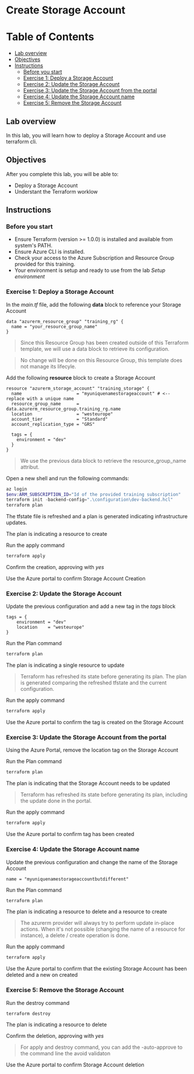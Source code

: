 # Create Storage Account

Table of Contents
=================

* [Lab overview](#lab-overview)
* [Objectives](#objectives)
* [Instructions](#instructions)
  * [Before you start](#before-you-start)
  * [Exercise 1: Deploy a Storage Account](#exercise-1-deploy-a-storage-account)
  * [Exercise 2: Update the Storage Account](#exercise-2-update-the-storage-account)
  * [Exercise 3: Update the Storage Account from the portal](#exercise-3-update-the-storage-account-from-the-portal)
  * [Exercise 4: Update the Storage Account name](#exercise-4-update-the-storage-account-name)
  * [Exercise 5: Remove the Storage Account](#exercise-5-remove-the-storage-account)

## Lab overview

In this lab, you will learn how to deploy a Storage Account and use terraform cli.

## Objectives

After you complete this lab, you will be able to:

-   Deploy a Storage Account
-   Understant the Terraform worklow

## Instructions

### Before you start

- Ensure Terraform (version >= 1.0.0) is installed and available from system's PATH.
- Ensure Azure CLI is installed.
- Check your access to the Azure Subscription and Resource Group provided for this training.
- Your environment is setup and ready to use from the lab *Setup environment*

### Exercise 1: Deploy a Storage Account

In the *main.tf* file, add the following **data** block to reference your Storage Account

```hcl
data "azurerm_resource_group" "training_rg" {
  name = "your_resource_group_name"
}
```

> Since this Resource Group has been created outside of this Terraform template, we will use a data block to retrieve its configuration.

> No change will be done on this Resource Group, this template does not manage its lifecyle.

Add the following **resource** block to create a Storage Account

```hcl
resource "azurerm_storage_account" "training_storage" {
  name                     = "myuniquenamestorageaccount" # <-- replace with a unique name
  resource_group_name      = data.azurerm_resource_group.training_rg.name
  location                 = "westeurope"
  account_tier             = "Standard"
  account_replication_type = "GRS"

  tags = {
    environment = "dev"
  }
}
```

> We use the previous data block to retrieve the resource_group_name attribut.

Open a new shell and run the following commands:

```powershell
az login
$env:ARM_SUBSCRIPTION_ID="Id of the provided training subscription"
terraform init -backend-config=".\configuration\dev-backend.hcl"
terraform plan
```

The tfstate file is refreshed and a plan is generated indicating infrastructure updates.

The plan is indicating a resource to create

Run the apply command

```powershell
terraform apply
```

Confirm the creation, approving with *yes*

Use the Azure portal to confirm Storage Account Creation

### Exercise 2: Update the Storage Account

Update the previous configuration and add a new tag in the *tags* block

```hcl
tags = {
    environment = "dev"
    location    = "westeurope"
}
```

Run the Plan command

```powershell
terraform plan
```

The plan is indicating a single resource to update

> Terraform has refreshed its state before generating its plan. The plan is generated comparing the refreshed tfstate and the current configuration.

Run the apply command

```powershell
terraform apply
```

Use the Azure portal to confirm the tag is created on the Storage Account

### Exercise 3: Update the Storage Account from the portal

Using the Azure Portal, remove the location tag on the Storage Account

Run the Plan command

```powershell
terraform plan
```

The plan is indicating that the Storage Account needs to be updated

> Terraform has refreshed its state before generating its plan, including the update done in the portal.

Run the apply command

```powershell
terraform apply
```

Use the Azure portal to confirm tag has been created

### Exercise 4: Update the Storage Account name

Update the previous configuration and change the name of the Storage Account

```hcl
name = "myuniquenamestorageaccountbutdifferent"
```

Run the Plan command

```powershell
terraform plan
```

The plan is indicating a resource to delete and a resource to create

> The azurerm provider will always try to perform update in-place actions. When it's not possible (changing the name of a resource for instance), a delete / create operation is done.

Run the apply command

```powershell
terraform apply
```

Use the Azure portal to confirm that the existing Storage Account has been deleted and a new on created

### Exercise 5: Remove the Storage Account

Run the destroy command

```powershell
terraform destroy
```

The plan is indicating a resource to delete

Confirm the deletion, approving with *yes*

> For apply and destroy command, you can add the -auto-approve to the command line the avoid validaton

Use the Azure portal to confirm Storage Account deletion
